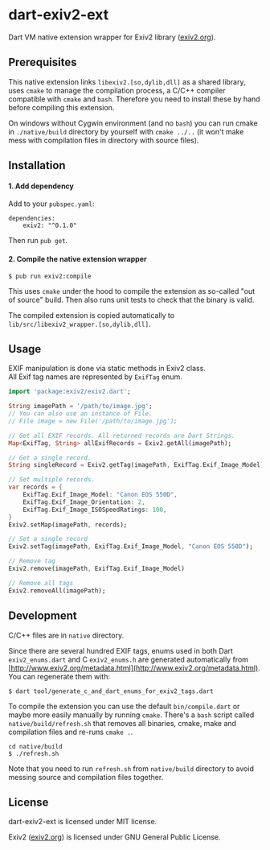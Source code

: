 # dart-exiv2-ext

Dart VM native extension wrapper for Exiv2 library ([exiv2.org](exiv2.org)).

## Prerequisites

This native extension links `libexiv2.[so,dylib,dll]` as a shared library, uses `cmake` to manage the compilation process, a C/C++ compiler compatible with `cmake` and `bash`. Therefore you need to install these by hand before compiling this extension.

On windows without Cygwin environment (and no `bash`) you can run cmake in `./native/build` directory by yourself with `cmake ../..` (it won't make mess with compilation files in directory with source files). 
 
## Installation
 
#### 1. Add dependency

Add to your `pubspec.yaml`:

```
dependencies:
    exiv2: "^0.1.0"
```

Then run `pub get`.

#### 2. Compile the native extension wrapper

```
$ pub run exiv2:compile
```

This uses `cmake` under the hood to compile the extension as so-called "out of source" build. Then also runs unit tests to check that the binary is valid.

The compiled extension is copied automatically to `lib/src/libexiv2_wrapper.[so,dylib,dll]`.

## Usage

EXIF manipulation is done via static methods in Exiv2 class.  
All Exif tag names are represented by `ExifTag` enum.

```dart
import 'package:exiv2/exiv2.dart';

String imagePath = '/path/to/image.jpg';
// You can also use an instance of File.
// File image = new File('/path/to/image.jpg');

// Get all EXIF records. All returned records are Dart Strings.
Map<ExifTag, String> allExifRecords = Exiv2.getAll(imagePath);

// Get a single record.
String singleRecord = Exiv2.getTag(imagePath, ExifTag.Exif_Image_Model);

// Set multiple records.
var records = {
    ExifTag.Exif_Image_Model: "Canon EOS 550D",
    ExifTag.Exif_Image_Orientation: 2,
    ExifTag.Exif_Image_ISOSpeedRatings: 100,
}
Exiv2.setMap(imagePath, records);

// Set a single record
Exiv2.setTag(imagePath, ExifTag.Exif_Image_Model, "Canon EOS 550D");

// Remove tag
Exiv2.remove(imagePath, ExifTag.Exif_Image_Model)

// Remove all tags
Exiv2.removeAll(imagePath);
```

## Development

C/C++ files are in `native` directory.

Since there are several hundred EXIF tags, enums used in both Dart `exiv2_enums.dart` and C `exiv2_enums.h` are generated automatically from [http://www.exiv2.org/metadata.html](http://www.exiv2.org/metadata.html). You can regenerate them with:

```
$ dart tool/generate_c_and_dart_enums_for_exiv2_tags.dart
```

To compile the extension you can use the default `bin/compile.dart` or maybe more easily manually by running `cmake`. There's a `bash` script called `native/build/refresh.sh` that removes all binaries, cmake, make and compilation files and re-runs `cmake .`.

```
cd native/build
$ ./refresh.sh
```

Note that you need to run `refresh.sh` from `native/build` directory to avoid messing source and compilation files together.

## License

dart-exiv2-ext is licensed under MIT license.

Exiv2 ([exiv2.org](http://www.exiv2.org/)) is licensed under GNU General Public License.
